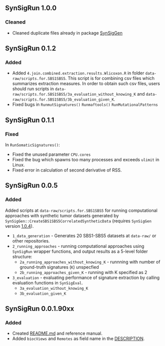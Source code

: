 ## SynSigRun 1.0.0
### Cleaned

* Cleaned duplicate files already in package [SynSigGen](https://github.com/steverozen/SynSigGen)



## SynSigRun 0.1.2
### Added

* Added `4.join.combined.extraction.results.Wlicoxon.R` in folder `data-raw/scripts.for.SBS1SBS5`. This script is for combining csv files
which summarizes extraction measures. In order to obtain such csv files,
users should run scripts in `data-raw/scripts.for.SBS1SBS5/3a_evaluation_without_knowing_K`
and `data-raw/scripts.for.SBS1SBS5/3b_evaluation_given_K`.
* Fixed bugs in `RunmutSignatures()` `Runmaftools()` `RunMutationalPatterns`

## SynSigRun 0.1.1
### Fixed

In `RunSomaticSignatures()`:
* Fixed the unused parameter `CPU.cores` 
* Fixed the bug which spawns too many processes and exceeds `ulimit` in Linux.
* Fixed error in calculation of second derivative of RSS.


## SynSigRun 0.0.5
### Added

Added scripts at `data-raw/scripts.for.SBS1SBS5` for running computational approaches with synthetic tumor datasets generated by `SynSigGen::CreateSBS1SBS5CorrelatedSyntheticData` (requires `SynSigGen` version [1.0.4](https://github.com/steverozen/SynSigGen/tree/1.0.4)).

* `1_data_generation` - Generates 20 SBS1-SBS5 datasets at `data-raw/` or other repositories.
* `2_running_approaches` - running computational approaches using `SynSigRun` wrapper functions, and output results as a 5-level folder structure:
  * `2a_running_approaches_without_knowing_K` - runnning with number of ground-truth signatures (`K`) unspecfied
  * `2b_running_approaches_given_K` - running with K specified as 2
* `3_evaluation` - evaluating performance of signature extraction by calling evaluation functions in `SynSigEval`.
  * `3a_evaluation_without_knowing_K`
  * `3b_evaluation_given_K`

## SynSigRun 0.0.1.90xx
### Added
* Created [README.md](https://github.com/WuyangFF95/SynSigRun/blob/master/README.md) and reference manual.
* Added `biocViews` and `Remotes` as field name in the [DESCRIPTION](https://github.com/WuyangFF95/SynSigRun/blob/master/DESCRIPTION).

